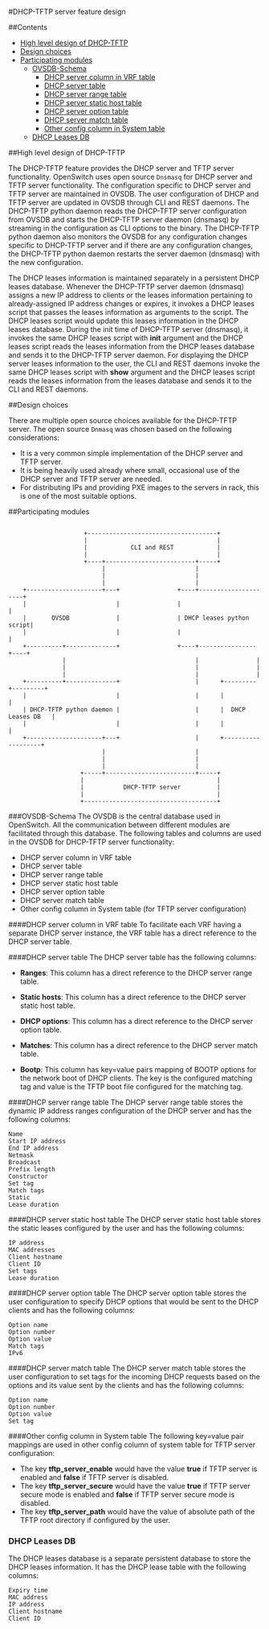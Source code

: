 #DHCP-TFTP server feature design

##Contents
   - [High level design of DHCP-TFTP](#high-level-design-of-dhcp-tftp)
   - [Design choices](#design-choices)
   - [Participating modules](#participating-modules)
       - [OVSDB-Schema](#ovsdb-schema)
           - [DHCP server column in VRF table](#dhcp-server-column-in-vrf-table)
           - [DHCP server table](#dhcp-server-table)
           - [DHCP server range table](#dhcp-server-range-table)
           - [DHCP server static host table](#dhcp-server-static-host-table)
           - [DHCP server option table](#dhcp-server-option-table)
           - [DHCP server match table](#dhcp-server-match-table)
           - [Other config column in System table](#other-config-column-in-system-table)
       - [DHCP Leases DB](#dhcp-leases-db)

##High level design of DHCP-TFTP

The DHCP-TFTP feature provides the DHCP server and TFTP server functionality. OpenSwitch uses open source `Dnsmasq` for DHCP server and TFTP server functionality. The configuration specific to DHCP server and TFTP server are maintained in OVSDB. The user configuration of DHCP and TFTP server are updated in OVSDB through CLI and REST daemons. The DHCP-TFTP python daemon reads the DHCP-TFTP server configuration from OVSDB and starts the DHCP-TFTP server daemon (dnsmasq) by streaming in the configuration as CLI options to the binary. The DHCP-TFTP python daemon also monitors the OVSDB for any configuration changes specific to DHCP-TFTP server and if there are any configuration changes, the DHCP-TFTP python daemon restarts the server daemon (dnsmasq) with the new configuration.

The DHCP leases information is maintained separately in a persistent DHCP leases database. Whenever the DHCP-TFTP server daemon (dnsmasq) assigns a new IP address to clients or the leases information pertaining to already-assigned IP address changes or expires, it invokes a DHCP leases script that passes the leases information as arguments to the script. The DHCP leases script would update this leases information in the DHCP leases database. During the init time of DHCP-TFTP server (dnsmasq), it invokes the same DHCP leases script with **init** argument and the DHCP leases script reads the leases information from the DHCP leases database and sends it to the DHCP-TFTP server daemon. For displaying the DHCP server leases information to the user, the CLI and REST daemons invoke the same DHCP leases script with **show** argument and the DHCP leases script reads the leases information from the leases database and sends it to the CLI and REST daemons.

##Design choices

There are multiple open source choices available for the DHCP-TFTP server. The open source `Dnmasq` was chosen based on the following considerations:

* It is a very common simple implementation of the DHCP server and TFTP server.
* It is being heavily used already where small, occasional use of the DHCP server and TFTP server are needed.
* For distributing IPs and providing PXE images to the servers in rack, this is one of the most suitable options.

##Participating modules

```

                     +------------------------------------+
                     |                                    |
                     |            CLI and REST            |
                     |                                    |
                     +----+-------------------------+-----+
                          |                         |
                          |                         |
                          |                         |
    +---------------------+---+                +----+---------------------+
    |                         |                |                          |
    |       OVSDB             |                | DHCP leases python script|
    |                         |                |                          |
    +----------+--------------+                +----+----------------+----+
               |                                    |                |
               |                                    |                |
               |                                    |                |
    +----------+--------------+                     |      +---------+---------+
    |                         |                     |      |                   |
    | DHCP-TFTP python daemon |                     |      |  DHCP Leases DB   |
    |                         |                     |      |                   |
    +---------------------+---+                     |      +-------------------+
                          |                         |
                          |                         |
                          |                         |
                    +-----+-------------------------+-----+
                    |                                     |
                    |           DHCP-TFTP server          |
                    |                                     |
                    +-------------------------------------+

```

###OVSDB-Schema
The OVSDB is the central database used in OpenSwitch. All the communication between different modules are facilitated through this database. The following tables and columns are used in the OVSDB for DHCP-TFTP server functionality:

* DHCP server column in VRF table
* DHCP server table
* DHCP server range table
* DHCP server static host table
* DHCP server option table
* DHCP server match table
* Other config column in System table (for TFTP server configuration)

####DHCP server column in VRF table
To facilitate each VRF having a separate DHCP server instance, the VRF table has a direct reference to the DHCP server table.

####DHCP server table
The DHCP server table has the following columns:

- **Ranges**: This column has a direct reference to the DHCP server range table.

- **Static hosts**: This column has a direct reference to the DHCP server static host table.

- **DHCP options**: This column has a direct reference to the DHCP server option table.

- **Matches**: This column has a direct reference to the DHCP server match table.

- **Bootp**: This column has key=value pairs mapping of BOOTP options for the network boot of DHCP clients. The key is the configured matching tag and value is the TFTP boot file configured for the matching tag.

####DHCP server range table
The DHCP server range table stores the dynamic IP address ranges configuration of the DHCP server and has the following columns:

```
Name
Start IP address
End IP address
Netmask
Broadcast
Prefix length
Constructor
Set tag
Match tags
Static
Lease duration
```

####DHCP server static host table
The DHCP server static host table stores the static leases configured by the user and has the following columns:

```
IP address
MAC addresses
Client hostname
Client ID
Set tags
Lease duration
```

####DHCP server option table
The DHCP server option table stores the user configuration to specify DHCP options that would be sent to the DHCP clients and has the following columns:

```
Option name
Option number
Option value
Match tags
IPv6
```

####DHCP server match table
The DHCP server match table stores the user configuration to set tags for the incoming DHCP requests based on the options and its value sent by the clients and has the following columns:

```
Option name
Option number
Option value
Set tag
```

####Other config column in System table
The following key=value pair mappings are used in other config column of system table for TFTP server configuration:

* The key **tftp_server_enable** would have the value **true** if TFTP server is enabled and **false** if TFTP server is disabled.
* The key **tftp_server_secure** would have the value **true** if TFTP server secure mode is enabled and **false** if TFTP server secure mode is disabled.
* The key **tftp_server_path** would have the value of absolute path of the TFTP root directory if configured by the user.

### DHCP Leases DB
The DHCP leases database is a separate persistent database to store the DHCP leases information. It has the DHCP lease table with the following columns:

```
Expiry time
MAC address
IP address
Client hostname
Client ID
```
